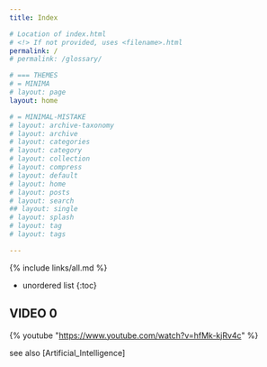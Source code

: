 ```yaml
---
title: Index

# Location of index.html
# <!> If not provided, uses <filename>.html
permalink: /
# permalink: /glossary/

# === THEMES
# = MINIMA
# layout: page
layout: home

# = MINIMAL-MISTAKE
# layout: archive-taxonomy
# layout: archive
# layout: categories
# layout: category
# layout: collection
# layout: compress
# layout: default
# layout: home
# layout: posts
# layout: search
## layout: single
# layout: splash
# layout: tag
# layout: tags

---
```


{% include links/all.md %}

* unordered list
{:toc}


## VIDEO 0

{% youtube "https://www.youtube.com/watch?v=hfMk-kjRv4c" %}

see also [Artificial_Intelligence]
